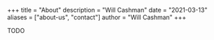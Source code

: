 +++
title = "About"
description = "Will Cashman"
date = "2021-03-13"
aliases = ["about-us", "contact"]
author = "Will Cashman"
+++

TODO
